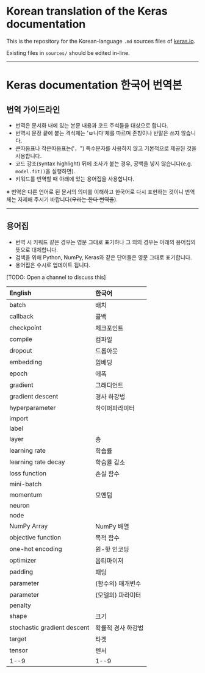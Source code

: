 # Korean translation of the Keras documentation

This is the repository for the Korean-language `.md` sources files of [keras.io](https://keras.io).

Existing files in `sources/` should be edited in-line.

---

# Keras documentation 한국어 번역본


## 번역 가이드라인

- 번역은 문서화 내에 있는 본문 내용과 코드 주석들을 대상으로 합니다.
- 번역시 문장 끝에 붙는 격식체는 'ㅂ니다'체를 따르며 존칭이나 반말은 쓰지 않습니다.
- 큰따옴표나 작은따옴표는('，") 특수문자를 사용하지 않고 기본적으로 제공된 것을 사용합니다.
- 코드 강조(syntax highlight) 뒤에 조사가 붙는 경우, 공백을 넣지 않습니다(e.g. `model.fit()`을 실행하면).
- 키워드를 번역할 때 아래에 있는 용어집을 사용합니다.

※ 번역은 다른 언어로 된 문서의 의미를 이해하고 한국어로 다시 표현하는 것이니 번역체는 자제해 주시기 바랍니다(~~우리는 한다 번역을~~).

---

## 용어집

- 번역 시 키워드 같은 경우는 영문 그대로 표기하나 그 외의 경우는 아래의 용어집의 뜻으로 대체합니다.
- 검색을 위해 Python, NumPy, Keras와 같은 단어들은 영문 그대로 표기합니다.
- 용어집은 수시로 업데이트 됩니다.

[TODO: Open a channel to discuss this]

| English            | 한국어                 |
|:-------------------|:-----------------------|
| batch              | 배치    |
| callback           | 콜백           |
| checkpoint         | 체크포인트              |
| compile            | 컴파일              |
| dropout            | 드롭아웃             |
| embedding          | 임베딩         |
| epoch              | 에폭           |
| gradient           | 그래디언트           |
| gradient descent   | 경사 하강법           |
| hyperparameter     | 하이퍼파라미터        |
| import             |              |
| label              |              |
| layer              | 층             |
| learning rate      | 학습률              |
| learning rate decay| 학습률 감소          |
| loss function      | 손실 함수           |
| mini-batch         |              |
| momentum           | 모멘텀             |
| neuron             |              |
| node               |              |
| NumPy Array        | NumPy 배열             |
| objective function | 목적 함수              |
| one-hot encoding   | 원-핫 인코딩           |
| optimizer          | 옵티마이저          |
| padding            | 패딩           |
| parameter          | (함수의) 매개변수           |
| parameter          | (모델의) 파라미터           |
| penalty            |              |
| shape              | 크기        |
| stochastic gradient descent | 확률적 경사 하강법           |
| target             | 타겟           |
| tensor             | 텐서                   |
| 1--9               | 1--9                  |
